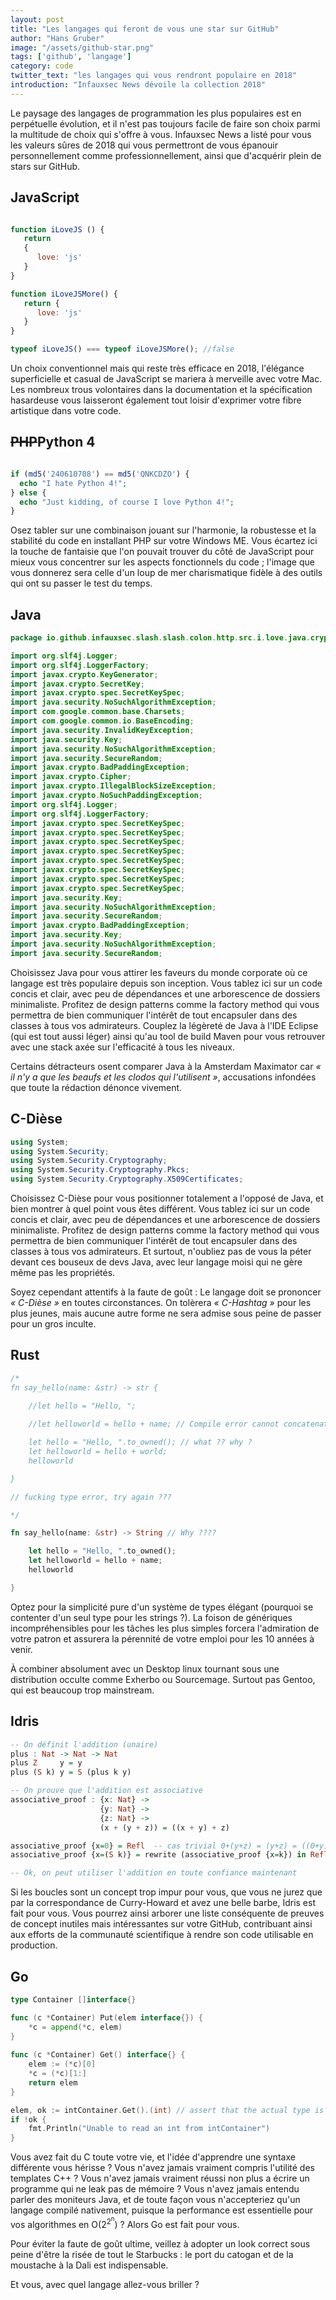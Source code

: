 ```yaml
---
layout: post
title: "Les langages qui feront de vous une star sur GitHub"
author: "Hans Gruber"
image: "/assets/github-star.png"
tags: ['github', 'langage']
category: code
twitter_text: "les langages qui vous rendront populaire en 2018"
introduction: "Infauxsec News dévoile la collection 2018"
---
```


Le paysage des langages de programmation les plus populaires est en perpétuelle
évolution, et il n'est pas toujours facile de faire son choix parmi la
multitude de choix qui s'offre à vous. Infauxsec News a listé pour vous les
valeurs sûres de 2018 qui vous permettront de vous épanouir personnellement
comme professionnellement, ainsi que d'acquérir plein de stars sur GitHub.

## JavaScript

```javascript

function iLoveJS () {
   return
   {
      love: 'js'
   }
}

function iLoveJSMore() {
   return {
      love: 'js'
   }
}

typeof iLoveJS() === typeof iLoveJSMore(); //false
```

Un choix conventionnel mais qui reste très efficace en 2018, l'élégance
superficielle et casual de JavaScript se mariera à merveille avec votre Mac.
Les nombreux trous volontaires dans la documentation et la spécification
hasardeuse vous laisseront également tout loisir d'exprimer votre fibre
artistique dans votre code.

## ~~PHP~~Python 4

```php

if (md5('240610708') == md5('QNKCDZO') {
  echo "I hate Python 4!";
} else {
  echo "Just kidding, of course I love Python 4!";
}
```

Osez tabler sur une combinaison jouant sur l'harmonie, la robustesse et la
stabilité du code en installant PHP sur votre Windows ME. Vous écartez ici
la touche de fantaisie que l'on pouvait trouver du côté de JavaScript pour mieux
vous concentrer sur les aspects fonctionnels du code ; l'image que vous
donnerez sera celle d'un loup de mer charismatique fidèle à des outils qui ont
su passer le test du temps.

## Java

```java
package io.github.infauxsec.slash.slash.colon.http.src.i.love.java.crypto.here;

import org.slf4j.Logger;
import org.slf4j.LoggerFactory;
import javax.crypto.KeyGenerator;
import javax.crypto.SecretKey;
import javax.crypto.spec.SecretKeySpec;
import java.security.NoSuchAlgorithmException;
import com.google.common.base.Charsets;
import com.google.common.io.BaseEncoding;
import java.security.InvalidKeyException;
import java.security.Key;
import java.security.NoSuchAlgorithmException;
import java.security.SecureRandom;
import javax.crypto.BadPaddingException;
import javax.crypto.Cipher;
import javax.crypto.IllegalBlockSizeException;
import javax.crypto.NoSuchPaddingException;
import org.slf4j.Logger;
import org.slf4j.LoggerFactory;
import javax.crypto.spec.SecretKeySpec;
import javax.crypto.spec.SecretKeySpec;
import javax.crypto.spec.SecretKeySpec;
import javax.crypto.spec.SecretKeySpec;
import javax.crypto.spec.SecretKeySpec;
import javax.crypto.spec.SecretKeySpec;
import javax.crypto.spec.SecretKeySpec;
import javax.crypto.spec.SecretKeySpec;
import java.security.Key;
import java.security.NoSuchAlgorithmException;
import java.security.SecureRandom;
import javax.crypto.BadPaddingException;
import java.security.Key;
import java.security.NoSuchAlgorithmException;
import java.security.SecureRandom;
```

Choisissez Java pour vous attirer les faveurs du monde corporate où ce langage
est très populaire depuis son inception. Vous tablez ici sur un code concis et
clair, avec peu de dépendances et une arborescence de dossiers minimaliste.
Profitez de design patterns comme la factory method qui vous permettra de
bien communiquer l'intérêt de tout encapsuler dans des classes à tous vos
admirateurs. Couplez la légèreté de Java à l'IDE Eclipse (qui est tout aussi
léger) ainsi qu'au tool de build Maven pour vous retrouver avec une stack axée
sur l'efficacité à tous les niveaux.

Certains détracteurs osent comparer Java à la Amsterdam Maximator car *« il n'y
a que les beaufs et les clodos qui l'utilisent »*, accusations infondées que
toute la rédaction dénonce vivement.

## C-Dièse

```csharp
using System;
using System.Security;
using System.Security.Cryptography;
using System.Security.Cryptography.Pkcs;
using System.Security.Cryptography.X509Certificates;
```

Choisissez C-Dièse pour vous positionner totalement a l'opposé de Java, et
bien montrer à quel point vous êtes différent. Vous tablez ici sur un code
concis et clair, avec peu de dépendances et une arborescence de dossiers
minimaliste. Profitez de design patterns comme la factory method qui vous
permettra de bien communiquer l'intérêt de tout encapsuler dans des classes
à tous vos admirateurs. Et surtout, n'oubliez pas de vous la péter devant
ces bouseux de devs Java, avec leur langage moisi qui ne gère même pas
les propriétés.

Soyez cependant attentifs à la faute de goût : Le langage doit se prononcer
*« C-Dièse »* en toutes circonstances. On tolèrera *« C-Hashtag »* pour les
plus jeunes, mais aucune autre forme ne sera admise sous peine de passer
pour un gros inculte.

## Rust

```rust
/*
fn say_hello(name: &str) -> str {
    
    //let hello = "Hello, ";

    //let helloworld = hello + name; // Compile error cannot concatenate two str ? wtf

    let hello = "Hello, ".to_owned(); // what ?? why ?
    let helloworld = hello + world;
    helloworld

}

// fucking type error, try again ???

*/ 

fn say_hello(name: &str) -> String // Why ????

    let hello = "Hello, ".to_owned();
    let helloworld = hello + name;
    helloworld

}
```

Optez pour la simplicité pure d'un système de types élégant (pourquoi
se contenter d'un seul type pour les strings ?). La foison de génériques
incompréhensibles pour les tâches les plus simples forcera l'admiration
de votre patron et assurera la pérennité de votre emploi pour les 10 années
à venir.

À combiner absolument avec un Desktop linux tournant sous une distribution
occulte comme Exherbo ou Sourcemage. Surtout pas Gentoo, qui est beaucoup trop
mainstream.


## Idris

```haskell
-- On définit l'addition (unaire)
plus : Nat -> Nat -> Nat
plus Z     y = y
plus (S k) y = S (plus k y)

-- On prouve que l'addition est associative
associative_proof : {x: Nat} -> 
                    {y: Nat} -> 
                    {z: Nat} ->
                    (x + (y + z)) = ((x + y) + z)

associative_proof {x=0} = Refl  -- cas trivial 0+(y+z) = (y+z) = ((0+y)+z)
associative_proof {x=(S k)} = rewrite (associative_proof {x=k}) in Refl -- cas inductif 

-- Ok, on peut utiliser l'addition en toute confiance maintenant
```

Si les boucles sont un concept trop impur pour vous, que vous ne jurez que par
la correspondance de Curry-Howard et avez une belle barbe, Idris est fait pour
vous. Vous pourrez ainsi arborer une liste conséquente de preuves de concept
inutiles mais intéressantes sur votre GitHub, contribuant ainsi aux efforts de
la communauté scientifique à rendre son code utilisable en production.

## Go

```go
type Container []interface{}

func (c *Container) Put(elem interface{}) {
    *c = append(*c, elem)
}
    
func (c *Container) Get() interface{} {
    elem := (*c)[0]
    *c = (*c)[1:]
    return elem
}

elem, ok := intContainer.Get().(int) // assert that the actual type is int
if !ok {
    fmt.Println("Unable to read an int from intContainer")
}
```

Vous avez fait du C toute votre vie, et l'idée d'apprendre une syntaxe différente
vous hérisse ? Vous n'avez jamais vraiment compris l'utilité des templates C++ ? 
Vous n'avez jamais vraiment réussi non plus a écrire un programme qui ne leak
pas de mémoire ? Vous n'avez jamais entendu parler des moniteurs Java, et de
toute façon vous n'accepteriez qu'un langage compilé nativement, puisque
la performance est essentielle pour vos algorithmes en O(2<sup>2<sup>n</sup></sup>) ? Alors Go
est fait pour vous.

Pour éviter la faute de goût ultime, veillez à adopter un look correct
sous peine d'être la risée de tout le Starbucks : le port du catogan
et de la moustache à la Dali est indispensable.

Et vous, avec quel langage allez-vous briller ?
